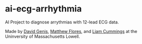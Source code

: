 # ai-ecg-arrhythmia
AI Project to diagnose arrythmias with 12-lead ECG data.

Made by [David Genis](https://github.com/davege1107), [Matthew Flores](https://github.com/StixLegit14), and [Liam Cummings](https://github.com/lcummings2003) at the Uninversity of Massachusetts Lowell.
